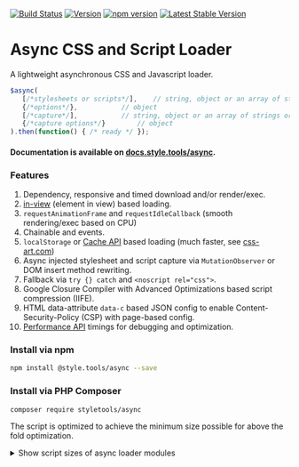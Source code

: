 [![Build Status](https://travis-ci.com/style-tools/async.svg?branch=master)](https://travis-ci.com/style-tools/async) [![Version](https://img.shields.io/github/release/style-tools/async.svg)](https://github.com/style-tools/async/releases) [![npm version](https://badge.fury.io/js/%40style.tools%2Fasync.svg)](http://badge.fury.io/js/%40style.tools%2Fasync) [![Latest Stable Version](https://poser.pugx.org/styletools/async/v/stable.png)](https://packagist.org/packages/styletools/async)

# Async CSS and Script Loader

A lightweight asynchronous CSS and Javascript loader.

```javascript
$async(
   [/*stylesheets or scripts*/],	// string, object or an array of strings or objects
   {/*options*/},			// object
   [/*capture*/],			// string, object or an array of strings or objects 
   {/*capture options*/}		// object
).then(function() { /* ready */ });	
```

#### Documentation is available on [docs.style.tools/async](https://docs.style.tools/async).

### Features

1. Dependency, responsive and timed download and/or render/exec.
2. [in-view](https://github.com/camwiegert/in-view) (element in view) based loading.
3. `requestAnimationFrame` and `requestIdleCallback` (smooth rendering/exec based on CPU)
4. Chainable and events.
5. `localStorage` or [Cache API](https://developer.mozilla.org/en-US/docs/Web/API/Cache) based loading (much faster, see [css-art.com](https://css-art.com))
6. Async injected stylesheet and script capture via `MutationObserver` or DOM insert method rewriting.
7. Fallback via `try {} catch` and `<noscript rel="css">`.
8. Google Closure Compiler with Advanced Optimizations based script compression (IIFE).
9. HTML data-attribute `data-c` based JSON config to enable Content-Security-Policy (CSP) with page-based config.
10. [Performance API](https://developer.mozilla.org/en-US/docs/Web/API/Performance) timings for debugging and optimization.

### Install via npm

```bash
npm install @style.tools/async --save
```

### Install via PHP Composer

```bash
composer require styletools/async
```

The script is optimized to achieve the minimum size possible for above the fold optimization.

<details/>
  <summary>Show script sizes of async loader modules</summary>

```text
async-core.js Size: 2.04 kb (2089 bytes) Gzip: 0.99 kb (1012 bytes).
event-emitter.js Size: 0.47 kb (482 bytes) Gzip: 0.24 kb (245 bytes).
debug.js Size: 0.13 kb (130 bytes) Gzip: 0.13 kb (135 bytes).
css-loader.js Size: 1.07 kb (1094 bytes) Gzip: 0.63 kb (646 bytes).
js-loader.js Size: 1.83 kb (1876 bytes) Gzip: 1.01 kb (1032 bytes).
inline-js.js Size: 0.38 kb (390 bytes) Gzip: 0.27 kb (278 bytes).
rebase.js Size: 0.12 kb (124 bytes) Gzip: 0.12 kb (124 bytes).
regex.js Size: 0.14 kb (142 bytes) Gzip: 0.14 kb (144 bytes).
vendor.js Size: 0.18 kb (187 bytes) Gzip: 0.17 kb (169 bytes).
api.js Size: 0.25 kb (256 bytes) Gzip: 0.18 kb (187 bytes).
dependency.js Size: 0.71 kb (727 bytes) Gzip: 0.41 kb (418 bytes).
timing.js Size: 0.71 kb (726 bytes) Gzip: 0.41 kb (415 bytes).
inview.js Size: 0.92 kb (944 bytes) Gzip: 0.55 kb (566 bytes).
responsive.js Size: 0.26 kb (267 bytes) Gzip: 0.20 kb (201 bytes).
cache.js Size: 1.35 kb (1381 bytes) Gzip: 0.76 kb (776 bytes).
cache-css.js Size: 0.32 kb (325 bytes) Gzip: 0.24 kb (242 bytes).
cache-js.js Size: 0.05 kb (55 bytes) Gzip: 0.07 kb (71 bytes).
localstorage.js Size: 0.43 kb (438 bytes) Gzip: 0.28 kb (284 bytes).
cache-api.js Size: 0.62 kb (632 bytes) Gzip: 0.34 kb (353 bytes).
xhr.js Size: 0.83 kb (849 bytes) Gzip: 0.49 kb (503 bytes).
cache-update.js Size: 0.15 kb (152 bytes) Gzip: 0.13 kb (134 bytes).
capture.js Size: 1.23 kb (1259 bytes) Gzip: 0.71 kb (723 bytes).
capture-observer.js Size: 0.26 kb (263 bytes) Gzip: 0.20 kb (208 bytes).
capture-insert.js Size: 0.34 kb (348 bytes) Gzip: 0.22 kb (224 bytes).
capture-css.js Size: 0.14 kb (141 bytes) Gzip: 0.13 kb (131 bytes).
capture-js.js Size: 0.07 kb (69 bytes) Gzip: 0.08 kb (87 bytes).
attr-config.js Size: 0.29 kb (293 bytes) Gzip: 0.22 kb (229 bytes).
```
</details>
